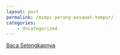 ```yaml
---
layout: post
permalink: /mimpi-perang-pesawat-tempur/
categories:
    - Uncategorized
---
```


[Baca Selengkapnya](/09)